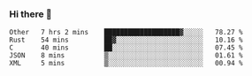 ### Hi there 👋

<!--
**WShiBin/WShiBin** is a ✨ _special_ ✨ repository because its `README.md` (this file) appears on your GitHub profile.

Here are some ideas to get you started:

- 🔭 I’m currently working on ...
- 🌱 I’m currently learning ...
- 👯 I’m looking to collaborate on ...
- 🤔 I’m looking for help with ...
- 💬 Ask me about ...
- 📫 How to reach me: ...
- 😄 Pronouns: ...
- ⚡ Fun fact: ...
-->

<!--START_SECTION:waka-->
```text
Other   7 hrs 2 mins    ███████████████████▓░░░░░   78.27 % 
Rust    54 mins         ██▓░░░░░░░░░░░░░░░░░░░░░░   10.16 % 
C       40 mins         ██░░░░░░░░░░░░░░░░░░░░░░░   07.45 % 
JSON    8 mins          ▒░░░░░░░░░░░░░░░░░░░░░░░░   01.61 % 
XML     5 mins          ▒░░░░░░░░░░░░░░░░░░░░░░░░   00.94 % 
```
<!--END_SECTION:waka-->
